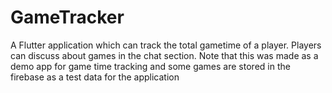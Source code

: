 # GameTracker

A Flutter application which can track the total gametime of a player. Players can discuss about games in the chat section.
Note that this was made as a demo app for game time tracking and some games are stored in the firebase as a test data for the application